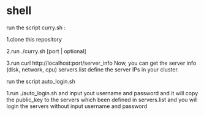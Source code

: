 # shell
run the script curry.sh :

1.clone this repository

2.run ./curry.sh [port | optional]

3.run curl http://localhost:port/server_info
  Now, you can get the server info (disk, network, cpu)
  servers.list define the server IPs in your cluster.

run the script auto_login.sh

1.run ./auto_login.sh and input yout username and password
and it will copy the public_key to the servers which been defined in servers.list 
and you will login the servers without input username and password
